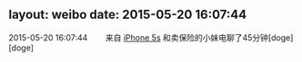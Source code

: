 layout: weibo
date: 2015-05-20 16:07:44
---
<meta name="referrer" content="no-referrer" />

2015-05-20 16:07:44  &nbsp;&nbsp;&nbsp;&nbsp;&nbsp;&nbsp; 来自 <a href="sinaweibo://customweibosource" rel="nofollow">iPhone 5s</a>
和卖保险的小妹电聊了45分钟[doge][doge] ​​​
